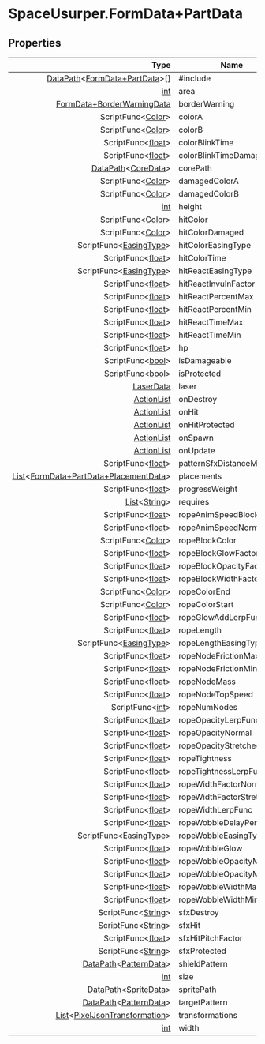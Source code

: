 # SpaceUsurper.FormData+PartData
## Properties
| Type | Name |
| ---: | ---- |
| [DataPath](SpaceUsurper.DataPath.md)&lt;[FormData+PartData](SpaceUsurper.FormData+PartData.md)&gt;[] | #include |
| [int](https://docs.microsoft.com/en-us/dotnet/api/system.int32?view=netframework-4.5) | area |
| [FormData+BorderWarningData](SpaceUsurper.FormData+BorderWarningData.md) | borderWarning |
| ScriptFunc&lt;[Color](https://docs.unity3d.com/ScriptReference/Color.html)&gt; | colorA |
| ScriptFunc&lt;[Color](https://docs.unity3d.com/ScriptReference/Color.html)&gt; | colorB |
| ScriptFunc&lt;[float](https://docs.microsoft.com/en-us/dotnet/api/system.single?view=netframework-4.5)&gt; | colorBlinkTime |
| ScriptFunc&lt;[float](https://docs.microsoft.com/en-us/dotnet/api/system.single?view=netframework-4.5)&gt; | colorBlinkTimeDamaged |
| [DataPath](SpaceUsurper.DataPath.md)&lt;[CoreData](SpaceUsurper.CoreData.md)&gt; | corePath |
| ScriptFunc&lt;[Color](https://docs.unity3d.com/ScriptReference/Color.html)&gt; | damagedColorA |
| ScriptFunc&lt;[Color](https://docs.unity3d.com/ScriptReference/Color.html)&gt; | damagedColorB |
| [int](https://docs.microsoft.com/en-us/dotnet/api/system.int32?view=netframework-4.5) | height |
| ScriptFunc&lt;[Color](https://docs.unity3d.com/ScriptReference/Color.html)&gt; | hitColor |
| ScriptFunc&lt;[Color](https://docs.unity3d.com/ScriptReference/Color.html)&gt; | hitColorDamaged |
| ScriptFunc&lt;[EasingType](SpaceUsurper.EasingType.md)&gt; | hitColorEasingType |
| ScriptFunc&lt;[float](https://docs.microsoft.com/en-us/dotnet/api/system.single?view=netframework-4.5)&gt; | hitColorTime |
| ScriptFunc&lt;[EasingType](SpaceUsurper.EasingType.md)&gt; | hitReactEasingType |
| ScriptFunc&lt;[float](https://docs.microsoft.com/en-us/dotnet/api/system.single?view=netframework-4.5)&gt; | hitReactInvulnFactor |
| ScriptFunc&lt;[float](https://docs.microsoft.com/en-us/dotnet/api/system.single?view=netframework-4.5)&gt; | hitReactPercentMax |
| ScriptFunc&lt;[float](https://docs.microsoft.com/en-us/dotnet/api/system.single?view=netframework-4.5)&gt; | hitReactPercentMin |
| ScriptFunc&lt;[float](https://docs.microsoft.com/en-us/dotnet/api/system.single?view=netframework-4.5)&gt; | hitReactTimeMax |
| ScriptFunc&lt;[float](https://docs.microsoft.com/en-us/dotnet/api/system.single?view=netframework-4.5)&gt; | hitReactTimeMin |
| ScriptFunc&lt;[float](https://docs.microsoft.com/en-us/dotnet/api/system.single?view=netframework-4.5)&gt; | hp |
| ScriptFunc&lt;[bool](https://docs.microsoft.com/en-us/dotnet/api/system.boolean?view=netframework-4.5)&gt; | isDamageable |
| ScriptFunc&lt;[bool](https://docs.microsoft.com/en-us/dotnet/api/system.boolean?view=netframework-4.5)&gt; | isProtected |
| [LaserData](SpaceUsurper.LaserData.md) | laser |
| [ActionList](SpaceUsurper.ActionList.md) | onDestroy |
| [ActionList](SpaceUsurper.ActionList.md) | onHit |
| [ActionList](SpaceUsurper.ActionList.md) | onHitProtected |
| [ActionList](SpaceUsurper.ActionList.md) | onSpawn |
| [ActionList](SpaceUsurper.ActionList.md) | onUpdate |
| ScriptFunc&lt;[float](https://docs.microsoft.com/en-us/dotnet/api/system.single?view=netframework-4.5)&gt; | patternSfxDistanceMultiplier |
| [List](https://docs.microsoft.com/en-us/dotnet/api/system.collections.generic.list-1?view=netframework-4.5)&lt;[FormData+PartData+PlacementData](SpaceUsurper.FormData+PartData+PlacementData.md)&gt; | placements |
| ScriptFunc&lt;[float](https://docs.microsoft.com/en-us/dotnet/api/system.single?view=netframework-4.5)&gt; | progressWeight |
| [List](https://docs.microsoft.com/en-us/dotnet/api/system.collections.generic.list-1?view=netframework-4.5)&lt;[String](https://docs.microsoft.com/en-us/dotnet/api/system.string?view=netframework-4.5)&gt; | requires |
| ScriptFunc&lt;[float](https://docs.microsoft.com/en-us/dotnet/api/system.single?view=netframework-4.5)&gt; | ropeAnimSpeedBlock |
| ScriptFunc&lt;[float](https://docs.microsoft.com/en-us/dotnet/api/system.single?view=netframework-4.5)&gt; | ropeAnimSpeedNormal |
| ScriptFunc&lt;[Color](https://docs.unity3d.com/ScriptReference/Color.html)&gt; | ropeBlockColor |
| ScriptFunc&lt;[float](https://docs.microsoft.com/en-us/dotnet/api/system.single?view=netframework-4.5)&gt; | ropeBlockGlowFactor |
| ScriptFunc&lt;[float](https://docs.microsoft.com/en-us/dotnet/api/system.single?view=netframework-4.5)&gt; | ropeBlockOpacityFactor |
| ScriptFunc&lt;[float](https://docs.microsoft.com/en-us/dotnet/api/system.single?view=netframework-4.5)&gt; | ropeBlockWidthFactor |
| ScriptFunc&lt;[Color](https://docs.unity3d.com/ScriptReference/Color.html)&gt; | ropeColorEnd |
| ScriptFunc&lt;[Color](https://docs.unity3d.com/ScriptReference/Color.html)&gt; | ropeColorStart |
| ScriptFunc&lt;[float](https://docs.microsoft.com/en-us/dotnet/api/system.single?view=netframework-4.5)&gt; | ropeGlowAddLerpFunc |
| ScriptFunc&lt;[float](https://docs.microsoft.com/en-us/dotnet/api/system.single?view=netframework-4.5)&gt; | ropeLength |
| ScriptFunc&lt;[EasingType](SpaceUsurper.EasingType.md)&gt; | ropeLengthEasingType |
| ScriptFunc&lt;[float](https://docs.microsoft.com/en-us/dotnet/api/system.single?view=netframework-4.5)&gt; | ropeNodeFrictionMax |
| ScriptFunc&lt;[float](https://docs.microsoft.com/en-us/dotnet/api/system.single?view=netframework-4.5)&gt; | ropeNodeFrictionMin |
| ScriptFunc&lt;[float](https://docs.microsoft.com/en-us/dotnet/api/system.single?view=netframework-4.5)&gt; | ropeNodeMass |
| ScriptFunc&lt;[float](https://docs.microsoft.com/en-us/dotnet/api/system.single?view=netframework-4.5)&gt; | ropeNodeTopSpeed |
| ScriptFunc&lt;[int](https://docs.microsoft.com/en-us/dotnet/api/system.int32?view=netframework-4.5)&gt; | ropeNumNodes |
| ScriptFunc&lt;[float](https://docs.microsoft.com/en-us/dotnet/api/system.single?view=netframework-4.5)&gt; | ropeOpacityLerpFunc |
| ScriptFunc&lt;[float](https://docs.microsoft.com/en-us/dotnet/api/system.single?view=netframework-4.5)&gt; | ropeOpacityNormal |
| ScriptFunc&lt;[float](https://docs.microsoft.com/en-us/dotnet/api/system.single?view=netframework-4.5)&gt; | ropeOpacityStretched |
| ScriptFunc&lt;[float](https://docs.microsoft.com/en-us/dotnet/api/system.single?view=netframework-4.5)&gt; | ropeTightness |
| ScriptFunc&lt;[float](https://docs.microsoft.com/en-us/dotnet/api/system.single?view=netframework-4.5)&gt; | ropeTightnessLerpFunc |
| ScriptFunc&lt;[float](https://docs.microsoft.com/en-us/dotnet/api/system.single?view=netframework-4.5)&gt; | ropeWidthFactorNormal |
| ScriptFunc&lt;[float](https://docs.microsoft.com/en-us/dotnet/api/system.single?view=netframework-4.5)&gt; | ropeWidthFactorStretched |
| ScriptFunc&lt;[float](https://docs.microsoft.com/en-us/dotnet/api/system.single?view=netframework-4.5)&gt; | ropeWidthLerpFunc |
| ScriptFunc&lt;[float](https://docs.microsoft.com/en-us/dotnet/api/system.single?view=netframework-4.5)&gt; | ropeWobbleDelayPerNode |
| ScriptFunc&lt;[EasingType](SpaceUsurper.EasingType.md)&gt; | ropeWobbleEasingType |
| ScriptFunc&lt;[float](https://docs.microsoft.com/en-us/dotnet/api/system.single?view=netframework-4.5)&gt; | ropeWobbleGlow |
| ScriptFunc&lt;[float](https://docs.microsoft.com/en-us/dotnet/api/system.single?view=netframework-4.5)&gt; | ropeWobbleOpacityMax |
| ScriptFunc&lt;[float](https://docs.microsoft.com/en-us/dotnet/api/system.single?view=netframework-4.5)&gt; | ropeWobbleOpacityMin |
| ScriptFunc&lt;[float](https://docs.microsoft.com/en-us/dotnet/api/system.single?view=netframework-4.5)&gt; | ropeWobbleWidthMax |
| ScriptFunc&lt;[float](https://docs.microsoft.com/en-us/dotnet/api/system.single?view=netframework-4.5)&gt; | ropeWobbleWidthMin |
| ScriptFunc&lt;[String](https://docs.microsoft.com/en-us/dotnet/api/system.string?view=netframework-4.5)&gt; | sfxDestroy |
| ScriptFunc&lt;[String](https://docs.microsoft.com/en-us/dotnet/api/system.string?view=netframework-4.5)&gt; | sfxHit |
| ScriptFunc&lt;[float](https://docs.microsoft.com/en-us/dotnet/api/system.single?view=netframework-4.5)&gt; | sfxHitPitchFactor |
| ScriptFunc&lt;[String](https://docs.microsoft.com/en-us/dotnet/api/system.string?view=netframework-4.5)&gt; | sfxProtected |
| [DataPath](SpaceUsurper.DataPath.md)&lt;[PatternData](SpaceUsurper.PatternData.md)&gt; | shieldPattern |
| [int](https://docs.microsoft.com/en-us/dotnet/api/system.int32?view=netframework-4.5) | size |
| [DataPath](SpaceUsurper.DataPath.md)&lt;[SpriteData](SpaceUsurper.SpriteData.md)&gt; | spritePath |
| [DataPath](SpaceUsurper.DataPath.md)&lt;[PatternData](SpaceUsurper.PatternData.md)&gt; | targetPattern |
| [List](https://docs.microsoft.com/en-us/dotnet/api/system.collections.generic.list-1?view=netframework-4.5)&lt;[PixelJsonTransformation](SpaceUsurper.PixelJsonTransformation.md)&gt; | transformations |
| [int](https://docs.microsoft.com/en-us/dotnet/api/system.int32?view=netframework-4.5) | width |
